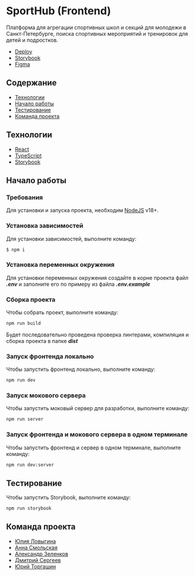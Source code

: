 # SportHub (Frontend)

Платформа для агрегации спортивных школ и секций для молодежи в Санкт-Петербурге, поиска спортивных мероприятий и тренировок для детей и подростков.

- [Deploy](https://sporthub.nomoreparties.sbs/)
- [Storybook](https://sports-schools-and-sections-for-young.github.io/frontend/)
- [Figma](<https://www.figma.com/file/IZ4Tx3Gno9T5cDnXrkY6n8/%D0%92%D1%8B%D0%B1%D0%BE%D1%80-%D1%81%D0%BF%D0%BE%D1%80%D1%82%D0%B8%D0%B2%D0%BD%D1%8B%D1%85-%D1%81%D0%B5%D0%BA%D1%86%D0%B8%D0%B9-(Copy)?node-id=245%3A253&mode=dev>)

## Содержание

- [Технологии](#технологии)
- [Начало работы](#начало-работы)
- [Тестирование](#тестирование)
- [Команда проекта](#команда-проекта)

## Технологии

- [React](https://react.dev/)
- [TypeScript](https://www.typescriptlang.org/)
- [Storybook](https://storybook.js.org/)

## Начало работы

### Требования

Для установки и запуска проекта, необходим [NodeJS](https://nodejs.org/) v18+.

### Установка зависимостей

Для установки зависимостей, выполните команду:

```sh
$ npm i
```

### Установка переменных окружения

Для установки переменных окружения создайте в корне проекта файл **_.env_** и заполните его по примеру из файла **_.env.example_**

### Сборка проекта

Чтобы собрать проект, выполните команду:

```sh
npm run build
```

Будет последовательно проведена проверка линтерами, компиляция и сборка проекта в папке **_dist_**

### Запуск фронтенда локально

Чтобы запустить фронтенд локально, выполните команду:

```sh
npm run dev
```

### Запуск мокового сервера

Чтобы запустить моковый сервер для разработки, выполните команду:

```sh
npm run server
```

### Запуск фронтенда и мокового сервера в одном терминале

Чтобы запустить фронтенд и сервер в одном терминале, выполните команду:

```sh
npm run dev:server
```

## Тестирование

Чтобы запустить Storybook, выполните команду:

```sh
npm run storybook
```

## Команда проекта

- [Юлия Ловыгина](https://github.com/Yuliya-Lov)
- [Анна Смольская](https://github.com/Smolskaia)
- [Александр Зеленков](https://github.com/aszelenkov)
- [Дмитрий Сергеев](https://github.com/SergeevDD)
- [Юрий Торгашин](https://github.com/Melphi-S)
